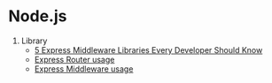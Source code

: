 # Node.js

1. Library
   - [5 Express Middleware Libraries Every Developer Should Know](https://blog.bitsrc.io/5-express-middleware-libraries-every-developer-should-know-94e2728f7503)
   - [Express Router usage](https://www.geeksforgeeks.org/express-js-express-router-function/)
   - [Express Middleware usage](https://expressjs.com/en/guide/using-middleware.html)